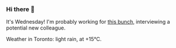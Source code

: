 ### Hi there :wave:

It's Wednesday! I'm probably working for [this bunch](https://github.com/kohofinancial), interviewing a potential new colleague.

Weather in Toronto: light rain, at +15°C.
